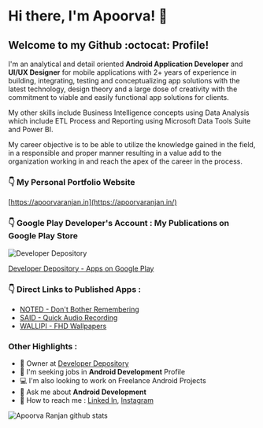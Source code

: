 # Hi there, I'm Apoorva! :wave:

## Welcome to my Github :octocat: Profile!


I'm an analytical and detail oriented **Android Application Developer** and **UI/UX Designer** for mobile applications with 2+ years of experience in building, integrating, testing and conceptualizing app solutions with the latest technology, design theory and a large dose of creativity with the commitment to viable and easily functional app solutions for clients.

My other skills include Business Intelligence concepts using Data Analysis which include ETL Process and Reporting using Microsoft Data Tools Suite and Power BI.

My career objective is to be able to utilize the knowledge gained in the field, in a responsible and proper manner resulting in a value add to the organization working in and reach the apex of the career in the process.



### :point_down: My Personal Portfolio Website

[https://apoorvaranjan.in](https://apoorvaranjan.in/)


### :point_down: Google Play Developer's Account : My Publications on Google Play Store

![Developer Depository](https://lh3.googleusercontent.com/a-/AOh14GhIuMOs8u9r6k-hRtF74x3pqESrdDHwNGIJ_fwzGg=s96-c-rg-br100)

[Developer Depository - Apps on Google Play](https://play.google.com/store/apps/dev?id=7583195382484082484)


### :point_down: Direct Links to Published Apps :

* [NOTED - Don't Bother Remembering](https://play.google.com/store/apps/details?id=com.developerdepository.noted)
* [SAID - Quick Audio Recording](https://play.google.com/store/apps/details?id=com.developerdepository.said)
* [WALLIPI - FHD Wallpapers](https://play.google.com/store/apps/details?id=com.developerdepository.wallipi)


### Other Highlights :


* :bust_in_silhouette: Owner at [Developer Depository](https://play.google.com/store/apps/dev?id=7583195382484082484)
* :briefcase: I'm seeking jobs in **Android Development** Profile
* :computer: I'm also looking to work on Freelance Android Projects
* :speech_balloon: Ask me about **Android Development**
* :email: How to reach me : [Linked In](https://www.linkedin.com/in/2apoorva5/), [Instagram](https://www.instagram.com/2apoorva5/)


![Apoorva Ranjan github stats](https://github-readme-stats.vercel.app/api?username=2apoorva5&show_icons=true&hide_border=true)

